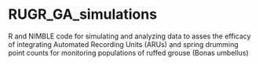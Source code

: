 # RUGR_GA_simulations
R and NIMBLE code for simulating and analyzing data to asses the efficacy of integrating Automated Recording Units (ARUs) and spring drumming point counts for monitoring populations of ruffed grouse (Bonas umbellus)
